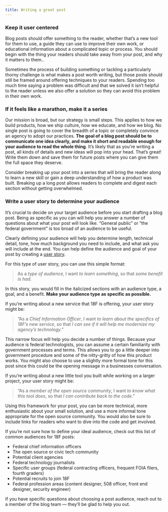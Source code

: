 ```yaml
---
title: Writing a great post
---
```


### Keep it user centered

Blog posts should offer something to the reader, whether that’s a new
tool for them to use, a guide they can use to improve their own work, or
educational information about a complicated topic or process. You should begin with the thing your readers should take away from your post, and why it matters to them..

Sometimes the process of building something or tackling a particularly
thorny challenge is what makes a post worth writing, but those posts
should still be framed around offering techniques to your readers.
Spending too much time saying a problem was difficult and that we solved
it isn’t helpful to the reader unless we also offer a solution so they
can avoid this problem in their own work.

### If it feels like a marathon, make it a series

Our mission is broad, but our strategy is small steps. This applies to
how we build products, how we ship culture, how we educate, and how we
blog. No single post is going to cover the breadth of a topic or
completely convince an agency to adopt our practices. **The goal of a
blog post should be to communicate one idea clearly, and make it short
and readable enough for your audience to read the whole thing**. It’s
likely that as you're writing a post, all kinds of details and new
ideas will pop into your head. That’s great! Write them down and save
them for future posts where you can give them the full space they
deserve.

Consider breaking up your post into a series that will bring the reader
along to learn a new skill or gain a deep understanding of how a product
was built. Breaking up a long post allows readers to complete and digest
each section without getting overwhelmed.

### Write a user story to determine your audience

It’s crucial to decide on your target audience before you start drafting
a blog post. Being as specific as you can will help you answer a number
of questions about what your post will look like. “General public” or
“the federal government” is too broad of an audience to be useful.

Clearly defining your audience will help you determine length, technical
detail, tone, how much background you need to include, and what ask you
will include at the end. You can help define the audience and goal of
your post by creating a [user
story](https://en.wikipedia.org/wiki/User_story).

For this type of user story, you can use this simple format:

>As a *type of audience*, I want *to learn something*, so that
*some benefit is had*.

In this story, you would fill in the italicized sections with an audience
type, a goal, and a benefit. **Make your audience type as specific as
possible.**

If you’re writing about a new service that 18F is offering, your user
story might be:

>“As a *Chief Information Officer*, I want *to learn about the specifics
of 18F’s new service*, so that *I can see if it will help me modernize
my agency’s technology*.”

This narrow focus will help you decide a number of things. Because your
audience is federal technologists, you can assume a certain familiarity
with government processes and terms. This allows you to go a little
deeper into government procedure and some of the nitty-gritty of how
this product works. You might also choose to use a slightly more formal
tone for this post since this could be the opening message in a
businesses conversation.

If you’re writing about a new little tool you built while working on a
larger project, your user story might be:

>“As a *member of the open source community*, I want *to
know what this tool does*, so that *I can contribute
back to the code*.”

Using this framework for your post, you can be more technical, more
enthusiastic about your small solution, and use a more informal tone
appropriate for the open source community. You would also be sure to
include links for readers who want to dive into the code and get
involved.

If you’re not sure how to define your ideal audience, check out this list
of common audiences for 18F posts:

-   Federal chief information officers
-   The open source or civic tech community
-   Potential client agencies
-   Federal technology journalists
-   Specific user groups (federal contracting officers, frequent FOIA filers, fourth graders)
-   Potential recruits to join 18F
-   Federal profession areas (content designer, 508 officer, front end designer, security engineer)

If you have specific questions about choosing a post audience, reach out
to a member of the blog team — they’ll be glad to help you out.
